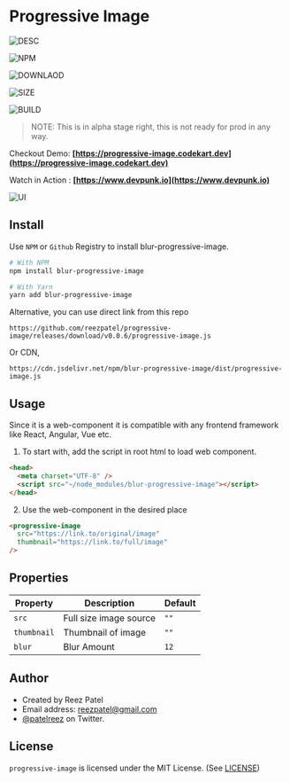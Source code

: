 # Progressive Image

![DESC](https://img.shields.io/static/v1?label=Description&message=Progressive%20Image%20Loader%20as%20a%20Web%20Component&color=blue&style=for-the-badge)

![NPM](https://img.shields.io/npm/v/blur-progressive-image?style=for-the-badge)

![DOWNLAOD](https://img.shields.io/npm/dw/blur-progressive-image?style=for-the-badge)

![SIZE](https://img.shields.io/bundlephobia/min/blur-progressive-image?style=for-the-badge)

![BUILD](https://img.shields.io/drone/build/reezpatel/progressive-image?server=https%3A%2F%2Fci.rlab.app&style=for-the-badge)

> NOTE: This is in alpha stage right, this is not ready for prod in any way.

Checkout Demo: **[https://progressive-image.codekart.dev](https://progressive-image.codekart.dev)**

Watch in Action : **[https://www.devpunk.io](https://www.devpunk.io)**

![UI](https://raw.githubusercontent.com/reezpatel/progressive-image/main/assets/demo.gif)

## Install

Use `NPM` or `Github` Registry to install blur-progressive-image.

```bash
# With NPM
npm install blur-progressive-image

# With Yarn
yarn add blur-progressive-image
```

Alternative, you can use direct link from this repo

```
https://github.com/reezpatel/progressive-image/releases/download/v0.0.6/progressive-image.js
```

Or CDN,

```
https://cdn.jsdelivr.net/npm/blur-progressive-image/dist/progressive-image.js
```

## Usage

Since it is a web-component it is compatible with any frontend framework like React, Angular, Vue etc.

1. To start with, add the script in root html to load web component.

```html
<head>
  <meta charset="UTF-8" />
  <script src="~/node_modules/blur-progressive-image"></script>
</head>
```

2. Use the web-component in the desired place

```html
<progressive-image
  src="https://link.to/original/image"
  thumbnail="https://link.to/full/image"
/>
```

## Properties

| Property    | Description            | Default |
| ----------- | ---------------------- | ------- |
| `src`       | Full size image source | `""`    |
| `thumbnail` | Thumbnail of image     | `""`    |
| `blur`      | Blur Amount            | `12`    |

## Author

- Created by Reez Patel
- Email address: [reezpatel@gmail.com](mailto://reezpatel@gmail.com)
- [@patelreez](https://twitter.com/patelreez) on Twitter.

## License

`progressive-image` is licensed under the MIT License. (See [LICENSE](https://github.com/reezpatel/progressive-image/blob/master/LICENSE))
